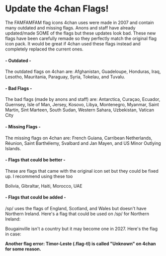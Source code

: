 # Update the 4chan Flags!

The FAMFAMFAM flag icons 4chan uses were made in 2007 and contain many outdated and missing flags. Anons and staff have already updated/made SOME of the flags but these updates look bad. These new flags have been carefully remade so they perfectly match the original flag icon pack. It would be great if 4chan used these flags instead and completely replaced the current ones.

#### - Outdated -

The outdated flags on 4chan are: Afghanistan, Guadeloupe, Honduras, Iraq, Lesotho, Mauritania, Paraguay, Syria, Tokelau, and Tuvalu.

#### - Bad Flags -

The bad flags (made by anons and staff) are: Antarctica, Curaçao, Ecuador, Guernsey, Isle of Man, Jersey, Kosovo, Libya, Montenegro, Myanmar, Saint Martin, Sint Marteen, South Sudan, Western Sahara, Uzbekistan, Vatican City

#### - Missing Flags -

The missing flags on 4chan are: French Guiana, Carribean Netherlands, Réunion, Saint Barthélemy, Svalbard and Jan Mayen, and US Minor Outlying Islands.

#### - Flags that could be better -

These are flags that came with the original icon set but they could be fixed up. I recommend using these too

Bolivia, Gibraltar, Haiti, Morocco, UAE

#### - Flags that could be added -

/sp/ uses the flags of England, Scotland, and Wales but doesn't have Northern Ireland. Here's a flag that could be used on /sp/ for Northern Ireland: 

Bougainville isn't a country but it may become one in 2027. Here's the flag in case: 

**Another flag error: Timor-Leste (.flag-tl) is called "Unknown" on 4chan for some reason.**
